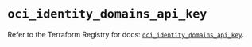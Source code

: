 # `oci_identity_domains_api_key`

Refer to the Terraform Registry for docs: [`oci_identity_domains_api_key`](https://registry.terraform.io/providers/oracle/oci/7.19.0/docs/resources/identity_domains_api_key).
